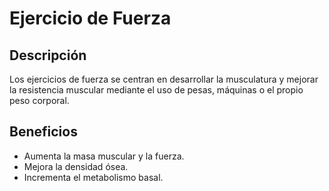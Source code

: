 # Ejercicio de Fuerza

## Descripción
Los ejercicios de fuerza se centran en desarrollar la musculatura y mejorar la resistencia muscular mediante el uso de pesas, máquinas o el propio peso corporal.

## Beneficios
- Aumenta la masa muscular y la fuerza.
- Mejora la densidad ósea.
- Incrementa el metabolismo basal.

